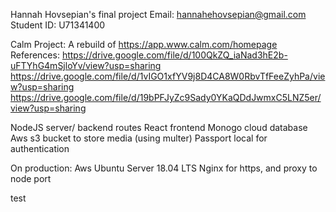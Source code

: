 Hannah Hovsepian's final project
Email: hannahehovsepian@gmail.com
Student ID: U71341400

Calm Project:
A rebuild of https://app.www.calm.com/homepage
References:
https://drive.google.com/file/d/100QkZQ_iaNad3hE2b-uFTYhG4mSjloYv/view?usp=sharing
https://drive.google.com/file/d/1vIGO1xfYV9j8D4CA8W0RbvTfFeeZyhPa/view?usp=sharing
https://drive.google.com/file/d/19bPFJyZc9Sady0YKaQDdJwmxC5LNZ5er/view?usp=sharing



NodeJS server/ backend routes
React frontend
Monogo cloud database
Aws s3 bucket to store media (using multer)
Passport local for authentication

On production:
Aws Ubuntu Server 18.04 LTS
Nginx for https, and proxy to node port

test





